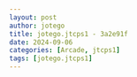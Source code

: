 ```yaml
---
layout: post
author: jotego
title: jotego.jtcps1 - 3a2e91f
date: 2024-09-06
categories: [Arcade, jtcps1]
tags: [jotego.jtcps1]
---
```


